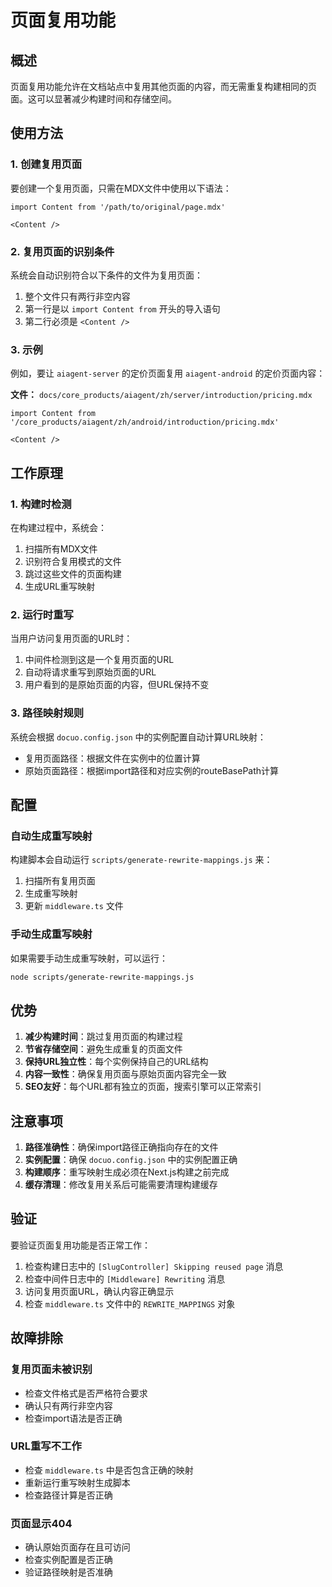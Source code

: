 # 页面复用功能

## 概述

页面复用功能允许在文档站点中复用其他页面的内容，而无需重复构建相同的页面。这可以显著减少构建时间和存储空间。

## 使用方法

### 1. 创建复用页面

要创建一个复用页面，只需在MDX文件中使用以下语法：

```mdx
import Content from '/path/to/original/page.mdx'

<Content />
```

### 2. 复用页面的识别条件

系统会自动识别符合以下条件的文件为复用页面：

1. 整个文件只有两行非空内容
2. 第一行是以 `import Content from` 开头的导入语句
3. 第二行必须是 `<Content />`

### 3. 示例

例如，要让 `aiagent-server` 的定价页面复用 `aiagent-android` 的定价页面内容：

**文件：** `docs/core_products/aiagent/zh/server/introduction/pricing.mdx`

```mdx
import Content from '/core_products/aiagent/zh/android/introduction/pricing.mdx'

<Content />
```

## 工作原理

### 1. 构建时检测

在构建过程中，系统会：

1. 扫描所有MDX文件
2. 识别符合复用模式的文件
3. 跳过这些文件的页面构建
4. 生成URL重写映射

### 2. 运行时重写

当用户访问复用页面的URL时：

1. 中间件检测到这是一个复用页面的URL
2. 自动将请求重写到原始页面的URL
3. 用户看到的是原始页面的内容，但URL保持不变

### 3. 路径映射规则

系统会根据 `docuo.config.json` 中的实例配置自动计算URL映射：

- 复用页面路径：根据文件在实例中的位置计算
- 原始页面路径：根据import路径和对应实例的routeBasePath计算

## 配置

### 自动生成重写映射

构建脚本会自动运行 `scripts/generate-rewrite-mappings.js` 来：

1. 扫描所有复用页面
2. 生成重写映射
3. 更新 `middleware.ts` 文件

### 手动生成重写映射

如果需要手动生成重写映射，可以运行：

```bash
node scripts/generate-rewrite-mappings.js
```

## 优势

1. **减少构建时间**：跳过复用页面的构建过程
2. **节省存储空间**：避免生成重复的页面文件
3. **保持URL独立性**：每个实例保持自己的URL结构
4. **内容一致性**：确保复用页面与原始页面内容完全一致
5. **SEO友好**：每个URL都有独立的页面，搜索引擎可以正常索引

## 注意事项

1. **路径准确性**：确保import路径正确指向存在的文件
2. **实例配置**：确保 `docuo.config.json` 中的实例配置正确
3. **构建顺序**：重写映射生成必须在Next.js构建之前完成
4. **缓存清理**：修改复用关系后可能需要清理构建缓存

## 验证

要验证页面复用功能是否正常工作：

1. 检查构建日志中的 `[SlugController] Skipping reused page` 消息
2. 检查中间件日志中的 `[Middleware] Rewriting` 消息
3. 访问复用页面URL，确认内容正确显示
4. 检查 `middleware.ts` 文件中的 `REWRITE_MAPPINGS` 对象

## 故障排除

### 复用页面未被识别

- 检查文件格式是否严格符合要求
- 确认只有两行非空内容
- 检查import语法是否正确

### URL重写不工作

- 检查 `middleware.ts` 中是否包含正确的映射
- 重新运行重写映射生成脚本
- 检查路径计算是否正确

### 页面显示404

- 确认原始页面存在且可访问
- 检查实例配置是否正确
- 验证路径映射是否准确
